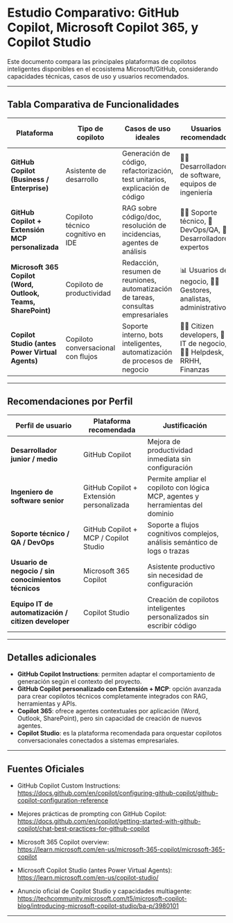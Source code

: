 # Estudio Comparativo: GitHub Copilot, Microsoft Copilot 365, y Copilot Studio

Este documento compara las principales plataformas de copilotos inteligentes disponibles en el ecosistema Microsoft/GitHub, considerando capacidades técnicas, casos de uso y usuarios recomendados.

---

## Tabla Comparativa de Funcionalidades

| Plataforma | Tipo de copiloto | Casos de uso ideales | Usuarios recomendados | Personalización de flujo / agente | Integración externa |
|------------|------------------|----------------------|------------------------|-----------------------------------|---------------------|
| **GitHub Copilot (Business / Enterprise)** | Asistente de desarrollo | Generación de código, refactorización, test unitarios, explicación de código | 👨‍💻 Desarrolladores de software, equipos de ingeniería | ⚠️ Limitado a instrucciones (`Copilot Instructions`) | ⚠️ No nativo; requiere extensión externa |
| **GitHub Copilot + Extensión MCP personalizada** | Copiloto técnico cognitivo en IDE | RAG sobre código/doc, resolución de incidencias, agentes de análisis | 👩‍🔧 Soporte técnico, 🧠 DevOps/QA, 🧑‍💻 Desarrolladores expertos | ✅ Alta (agentes, LangGraph, herramientas externas) | ✅ MCP, RAG, APIs, analítica |
| **Microsoft 365 Copilot (Word, Outlook, Teams, SharePoint)** | Copiloto de productividad | Redacción, resumen de reuniones, automatización de tareas, consultas empresariales | 📊 Usuarios de negocio, 🧑‍💼 Gestores, analistas, administrativos | ❌ No configurable (funciones predefinidas) | ⚠️ Limitado a Microsoft Graph y M365 |
| **Copilot Studio (antes Power Virtual Agents)** | Copiloto conversacional con flujos | Soporte interno, bots inteligentes, automatización de procesos de negocio | 🧑‍💼 Citizen developers, 🧑‍🔧 IT de negocio, 🧑‍🏫 Helpdesk, RRHH, Finanzas | ✅ Total (lógica condicional, plugins, memoria, agentes) | ✅ APIs, conectores, Azure OpenAI, Graph |

---

## Recomendaciones por Perfil

| Perfil de usuario | Plataforma recomendada | Justificación |
|-------------------|------------------------|---------------|
| **Desarrollador junior / medio** | GitHub Copilot | Mejora de productividad inmediata sin configuración |
| **Ingeniero de software senior** | GitHub Copilot + Extensión personalizada | Permite ampliar el copiloto con lógica MCP, agentes y herramientas del dominio |
| **Soporte técnico / QA / DevOps** | GitHub Copilot + MCP / Copilot Studio | Soporte a flujos cognitivos complejos, análisis semántico de logs o trazas |
| **Usuario de negocio / sin conocimientos técnicos** | Microsoft 365 Copilot | Asistente productivo sin necesidad de configuración |
| **Equipo IT de automatización / citizen developer** | Copilot Studio | Creación de copilotos inteligentes personalizados sin escribir código |

---

## Detalles adicionales

- **GitHub Copilot Instructions**: permiten adaptar el comportamiento de generación según el contexto del proyecto.
- **GitHub Copilot personalizado con Extensión + MCP**: opción avanzada para crear copilotos técnicos completamente integrados con RAG, herramientas y APIs.
- **Copilot 365**: ofrece agentes contextuales por aplicación (Word, Outlook, SharePoint), pero sin capacidad de creación de nuevos agentes.
- **Copilot Studio**: es la plataforma recomendada para orquestar copilotos conversacionales conectados a sistemas empresariales.

---

## Fuentes Oficiales

- GitHub Copilot Custom Instructions:  
  https://docs.github.com/en/copilot/configuring-github-copilot/github-copilot-configuration-reference

- Mejores prácticas de prompting con GitHub Copilot:  
  https://docs.github.com/en/copilot/getting-started-with-github-copilot/chat-best-practices-for-github-copilot

- Microsoft 365 Copilot overview:  
  https://learn.microsoft.com/en-us/microsoft-365-copilot/microsoft-365-copilot

- Microsoft Copilot Studio (antes Power Virtual Agents):  
  https://learn.microsoft.com/en-us/copilot-studio/

- Anuncio oficial de Copilot Studio y capacidades multiagente:  
  https://techcommunity.microsoft.com/t5/microsoft-copilot-blog/introducing-microsoft-copilot-studio/ba-p/3980101

---